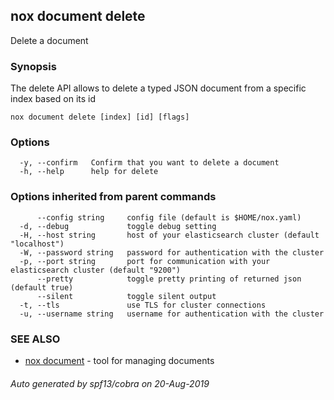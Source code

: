 ## nox document delete

Delete a document

### Synopsis

The delete API allows to delete a typed JSON document from a specific index based on its id

```
nox document delete [index] [id] [flags]
```

### Options

```
  -y, --confirm   Confirm that you want to delete a document
  -h, --help      help for delete
```

### Options inherited from parent commands

```
      --config string     config file (default is $HOME/nox.yaml)
  -d, --debug             toggle debug setting
  -H, --host string       host of your elasticsearch cluster (default "localhost")
  -W, --password string   password for authentication with the cluster
  -p, --port string       port for communication with your elasticsearch cluster (default "9200")
      --pretty            toggle pretty printing of returned json (default true)
      --silent            toggle silent output
  -t, --tls               use TLS for cluster connections
  -u, --username string   username for authentication with the cluster
```

### SEE ALSO

* [nox document](nox_document.md)	 - tool for managing documents

###### Auto generated by spf13/cobra on 20-Aug-2019

